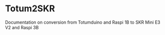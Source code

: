 # Totum2SKR
 Documentation on conversion from Totumduino and Raspi 1B to SKR Mini E3 V2 and Raspi 3B

